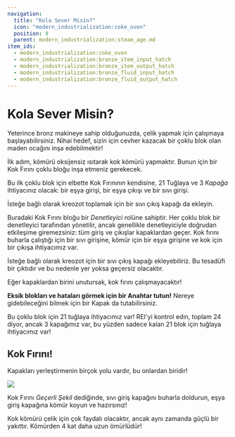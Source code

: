 ```yaml
---
navigation:
  title: "Kola Sever Misin?"
  icon: "modern_industrialization:coke_oven"
  position: 9
  parent: modern_industrialization:steam_age.md
item_ids:
  - modern_industrialization:coke_oven
  - modern_industrialization:bronze_item_input_hatch
  - modern_industrialization:bronze_item_output_hatch
  - modern_industrialization:bronze_fluid_input_hatch
  - modern_industrialization:bronze_fluid_output_hatch
---
```


# Kola Sever Misin?

Yeterince bronz makineye sahip olduğunuzda, çelik yapmak için çalışmaya başlayabilirsiniz. Nihai hedef, sizin için cevher kazacak bir çoklu blok olan maden ocağını inşa edebilmektir!

İlk adım, kömürü oksijensiz ısıtarak kok kömürü yapmaktır. Bunun için bir Kok Fırını çoklu bloğu inşa etmeniz gerekecek.

Bu ilk çoklu blok için elbette Kok Fırınının kendisine, 21 Tuğlaya ve 3 *Kapağa* ihtiyacınız olacak: bir eşya girişi, bir eşya çıkışı ve bir sıvı girişi.

İsteğe bağlı olarak kreozot toplamak için bir sıvı çıkış kapağı da ekleyin.

<Recipe id="modern_industrialization:steam_age/fireclay/coke_oven" />



<Recipe id="modern_industrialization:hatches/bronze/item_input_hatch" />

<Recipe id="modern_industrialization:hatches/bronze/item_output_hatch" />



<Recipe id="modern_industrialization:hatches/bronze/fluid_input_hatch" />

<Recipe id="modern_industrialization:hatches/bronze/fluid_output_hatch" />

Buradaki Kok Fırını bloğu bir *Denetleyici* rolüne sahiptir. Her çoklu blok bir denetleyici tarafından yönetilir, ancak genellikle denetleyiciyle doğrudan etkileşime giremezsiniz: tüm giriş ve çıkışlar kapaklardan geçer. Kok fırını buharla çalıştığı için bir sıvı girişine, kömür için bir eşya girişine ve kok için bir çıkışa ihtiyacımız var.

İsteğe bağlı olarak kreozot için bir sıvı çıkış kapağı ekleyebiliriz. Bu tesadüfi bir çıktıdır ve bu nedenle yer yoksa geçersiz olacaktır.

Eğer kapaklardan birini unutursak, kok fırını çalışmayacaktır!

**Eksik blokları ve hataları görmek için bir Anahtar tutun!** Nereye gidebileceğini bilmek için bir Kapak da tutabilirsiniz.

Bu çoklu blok için 21 tuğlaya ihtiyacımız var! REI'yi kontrol edin, toplam 24 diyor, ancak 3 kapağımız var, bu yüzden sadece kalan 21 blok için tuğlaya ihtiyacımız var!

## Kok Fırını!

Kapakları yerleştirmenin birçok yolu vardır, bu onlardan biridir!

![](coke_oven.png)

Kok Fırını *Geçerli Şekil* dediğinde, sıvı giriş kapağını buharla doldurun, eşya giriş kapağına kömür koyun ve hazırsınız!

Kok kömürü çelik için çok faydalı olacaktır, ancak aynı zamanda güçlü bir yakıttır. Kömürden 4 kat daha uzun ömürlüdür!

